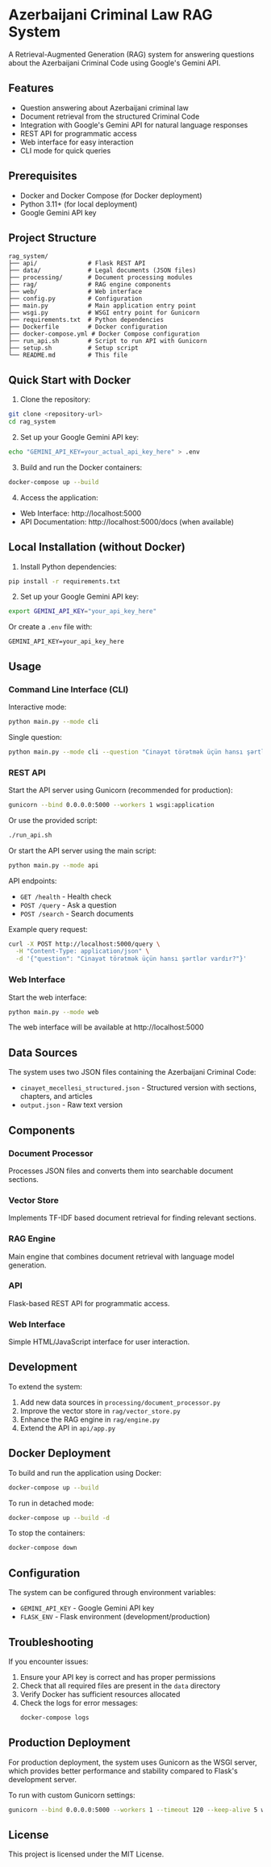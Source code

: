 # Azerbaijani Criminal Law RAG System

A Retrieval-Augmented Generation (RAG) system for answering questions about the Azerbaijani Criminal Code using Google's Gemini API.

## Features

- Question answering about Azerbaijani criminal law
- Document retrieval from the structured Criminal Code
- Integration with Google's Gemini API for natural language responses
- REST API for programmatic access
- Web interface for easy interaction
- CLI mode for quick queries

## Prerequisites

- Docker and Docker Compose (for Docker deployment)
- Python 3.11+ (for local deployment)
- Google Gemini API key

## Project Structure

```
rag_system/
├── api/              # Flask REST API
├── data/             # Legal documents (JSON files)
├── processing/       # Document processing modules
├── rag/              # RAG engine components
├── web/              # Web interface
├── config.py         # Configuration
├── main.py           # Main application entry point
├── wsgi.py           # WSGI entry point for Gunicorn
├── requirements.txt  # Python dependencies
├── Dockerfile        # Docker configuration
├── docker-compose.yml # Docker Compose configuration
├── run_api.sh        # Script to run API with Gunicorn
├── setup.sh          # Setup script
└── README.md         # This file
```

## Quick Start with Docker

1. Clone the repository:
```bash
git clone <repository-url>
cd rag_system
```

2. Set up your Google Gemini API key:
```bash
echo "GEMINI_API_KEY=your_actual_api_key_here" > .env
```

3. Build and run the Docker containers:
```bash
docker-compose up --build
```

4. Access the application:
- Web Interface: http://localhost:5000
- API Documentation: http://localhost:5000/docs (when available)

## Local Installation (without Docker)

1. Install Python dependencies:
```bash
pip install -r requirements.txt
```

2. Set up your Google Gemini API key:
```bash
export GEMINI_API_KEY="your_api_key_here"
```
Or create a `.env` file with:
```
GEMINI_API_KEY=your_api_key_here
```

## Usage

### Command Line Interface (CLI)

Interactive mode:
```bash
python main.py --mode cli
```

Single question:
```bash
python main.py --mode cli --question "Cinayət törətmək üçün hansı şərtlər vardır?"
```

### REST API

Start the API server using Gunicorn (recommended for production):
```bash
gunicorn --bind 0.0.0.0:5000 --workers 1 wsgi:application
```

Or use the provided script:
```bash
./run_api.sh
```

Or start the API server using the main script:
```bash
python main.py --mode api
```

API endpoints:
- `GET /health` - Health check
- `POST /query` - Ask a question
- `POST /search` - Search documents

Example query request:
```bash
curl -X POST http://localhost:5000/query \
  -H "Content-Type: application/json" \
  -d '{"question": "Cinayət törətmək üçün hansı şərtlər vardır?"}'
```

### Web Interface

Start the web interface:
```bash
python main.py --mode web
```

The web interface will be available at http://localhost:5000

## Data Sources

The system uses two JSON files containing the Azerbaijani Criminal Code:
- `cinayet_mecellesi_structured.json` - Structured version with sections, chapters, and articles
- `output.json` - Raw text version

## Components

### Document Processor
Processes JSON files and converts them into searchable document sections.

### Vector Store
Implements TF-IDF based document retrieval for finding relevant sections.

### RAG Engine
Main engine that combines document retrieval with language model generation.

### API
Flask-based REST API for programmatic access.

### Web Interface
Simple HTML/JavaScript interface for user interaction.

## Development

To extend the system:

1. Add new data sources in `processing/document_processor.py`
2. Improve the vector store in `rag/vector_store.py`
3. Enhance the RAG engine in `rag/engine.py`
4. Extend the API in `api/app.py`

## Docker Deployment

To build and run the application using Docker:

```bash
docker-compose up --build
```

To run in detached mode:
```bash
docker-compose up --build -d
```

To stop the containers:
```bash
docker-compose down
```

## Configuration

The system can be configured through environment variables:

- `GEMINI_API_KEY` - Google Gemini API key
- `FLASK_ENV` - Flask environment (development/production)

## Troubleshooting

If you encounter issues:

1. Ensure your API key is correct and has proper permissions
2. Check that all required files are present in the `data` directory
3. Verify Docker has sufficient resources allocated
4. Check the logs for error messages:
   ```bash
   docker-compose logs
   ```

## Production Deployment

For production deployment, the system uses Gunicorn as the WSGI server, which provides better performance and stability compared to Flask's development server.

To run with custom Gunicorn settings:
```bash
gunicorn --bind 0.0.0.0:5000 --workers 1 --timeout 120 --keep-alive 5 wsgi:application
```

## License

This project is licensed under the MIT License.